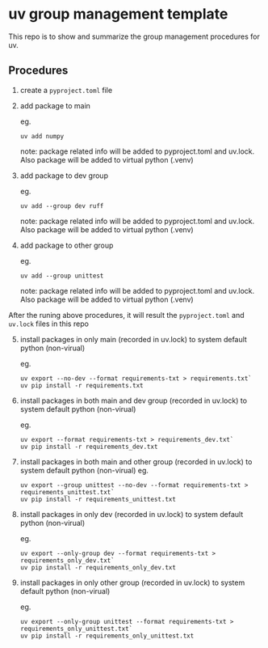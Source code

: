 # uv group management template
This repo is to show and summarize the group management procedures for uv.


## Procedures

1. create a `pyproject.toml` file
2. add package to main
    
    eg. 
    
    ```shell
    uv add numpy
    ```

    note:
    package related info will be added to pyproject.toml and uv.lock. Also package will be added to virtual python (.venv)

3. add package to dev group

    eg. 
    
    ```shell
    uv add --group dev ruff
    ```

    note:
    package related info will be added to pyproject.toml and uv.lock. Also package will be added to virtual python (.venv)

4. add package to other group

    eg. 
    ```shell
    uv add --group unittest
    ```

    note:
    package related info will be added to pyproject.toml and uv.lock. Also package will be added to virtual python (.venv)


After the runing above procedures,  it will result the `pyproject.toml` and `uv.lock` files in this repo

5. install packages in only main (recorded in uv.lock) to system default python (non-virual) 

    eg. 
    ```shell
    uv export --no-dev --format requirements-txt > requirements.txt`
    uv pip install -r requirements.txt
    ```
    

6. install packages in both main and dev group (recorded in uv.lock) to system default python (non-virual) 

    eg. 
    ```shell
    uv export --format requirements-txt > requirements_dev.txt`
    uv pip install -r requirements_dev.txt
    ```

7. install packages in both main and other group (recorded in uv.lock) to system default python (non-virual) 
     eg. 
    ```shell
    uv export --group unittest --no-dev --format requirements-txt > requirements_unittest.txt`
    uv pip install -r requirements_unittest.txt
    ```

8. install packages in only dev (recorded in uv.lock) to system default python (non-virual) 

    eg. 
    ```shell
    uv export --only-group dev --format requirements-txt > requirements_only_dev.txt`
    uv pip install -r requirements_only_dev.txt
    ```

9. install packages in only other group (recorded in uv.lock) to system default python (non-virual) 

    eg. 
    ```shell
    uv export --only-group unittest --format requirements-txt > requirements_only_unittest.txt`
    uv pip install -r requirements_only_unittest.txt
    ``` 

